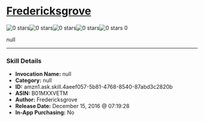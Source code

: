 # [Fredericksgrove](http://alexa.amazon.com/#skills/amzn1.ask.skill.4aeef057-5b81-4768-8540-87abd3c2820b)
![0 stars](../../images/ic_star_border_black_18dp_1x.png)![0 stars](../../images/ic_star_border_black_18dp_1x.png)![0 stars](../../images/ic_star_border_black_18dp_1x.png)![0 stars](../../images/ic_star_border_black_18dp_1x.png)![0 stars](../../images/ic_star_border_black_18dp_1x.png) 0

null

***

### Skill Details

* **Invocation Name:** null
* **Category:** null
* **ID:** amzn1.ask.skill.4aeef057-5b81-4768-8540-87abd3c2820b
* **ASIN:** B01MXXVETM
* **Author:** Fredericksgrove
* **Release Date:** December 15, 2016 @ 07:19:28
* **In-App Purchasing:** No
